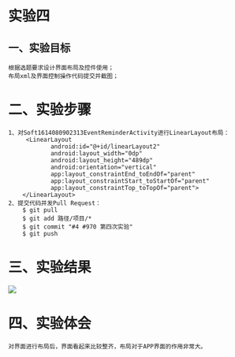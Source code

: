 # 实验四

## 一、实验目标
	根据选题要求设计界面布局及控件使用；
	布局xml及界面控制操作代码提交并截图；

# 二、实验步骤
	1、对Soft1614080902313EventReminderActivity进行LinearLayout布局：
		 <LinearLayout
        		android:id="@+id/linearLayout2"
        		android:layout_width="0dp"
        		android:layout_height="489dp"
        		android:orientation="vertical"
        		app:layout_constraintEnd_toEndOf="parent"
        		app:layout_constraintStart_toStartOf="parent"
        		app:layout_constraintTop_toTopOf="parent">
		</LinearLayout>
	2、提交代码并发Pull Request：
		$ git pull
		$ git add 路径/项目/* 
		$ git commit "#4 #970 第四次实验" 
		$ git push

# 三、实验结果
![](https://github.com/LingEcro/android-labs-2018/blob/master/soft1614080902313/4.1.png)

# 四、实验体会
	对界面进行布局后，界面看起来比较整齐，布局对于APP界面的作用非常大。
